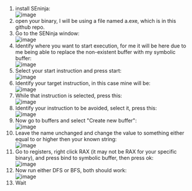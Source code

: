 1. install SEninja:\
![image](https://github.com/Boberttt/Reverse-Engineering/assets/104478197/bca49d5e-9fd1-4e12-aaca-43564ad4c408)
2. open your binary, I will be using a file named a.exe, which is in this github repo.
3. Go to the SENinja window:\
![image](https://github.com/Boberttt/Reverse-Engineering/assets/104478197/b57fbff9-8865-4405-a9db-c56cc163cdb8)
4. Identify where you want to start execution, for me it will be here due to me being able to replace the non-existent buffer with my symbolic buffer:\
![image](https://github.com/Boberttt/Reverse-Engineering/assets/104478197/a2a61320-f30a-45db-858d-2280d8ef1571)
5. Select your start instruction and press start:\
![image](https://github.com/Boberttt/Reverse-Engineering/assets/104478197/50c15ade-1c14-4bd5-b8ce-01f52d2fac81)
6. Identify your target instruction, in this case mine will be:\
![image](https://github.com/Boberttt/Reverse-Engineering/assets/104478197/7d2f88f0-8d49-4346-b642-b638287d3f8a)
7. While that instruction is selected, press this:\
![image](https://github.com/Boberttt/Reverse-Engineering/assets/104478197/62bac00e-4671-433c-9f96-7d879364041d)
8. Identify your instruction to be avoided, select it, press this:\
![image](https://github.com/Boberttt/Reverse-Engineering/assets/104478197/8f6eb735-1633-40d1-ada0-8c28500fc4be)
9. Now go to buffers and select "Create new buffer":\
![image](https://github.com/Boberttt/Reverse-Engineering/assets/104478197/f3648c12-f83b-4ab5-bcba-68fc06ad3dfb)
10. Leave the name unchanged and change the value to something either equal to or higher then your known string:\
![image](https://github.com/Boberttt/Reverse-Engineering/assets/104478197/58e732cb-823c-4722-a4e1-ae16bb6929d5)
12. Go to registers, right click RAX (it may not be RAX for your specific binary), and press bind to symbolic buffer, then press ok:\
![image](https://github.com/Boberttt/Reverse-Engineering/assets/104478197/fd36ae32-6fc4-4adc-b633-dcaca4deec49)
12. Now run either DFS or BFS, both should work:\
![image](https://github.com/Boberttt/Reverse-Engineering/assets/104478197/8bc6f462-bee6-4593-a674-cf1bf08954ec)
13. Wait
